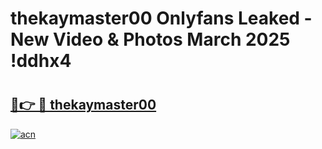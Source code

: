 # thekaymaster00 Onlyfans Leaked - New Video & Photos March 2025 !ddhx4

# <h2><a href="https://dpv68w.iuczelnia.edu.pl?title=thekaymaster00&ref=ddhx4">🔗👉 🔴 thekaymaster00</a></h2>

[![acn](https://github.com/user-attachments/assets/0f9c940e-d8b0-45ae-aac7-cd30a18b3e1c)](https://dpv68w.iuczelnia.edu.pl?title=thekaymaster00&ref=ddhx4)

